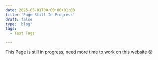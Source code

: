 ```yaml
---
date: 2025-05-01T00:00:00+01:00
title: 'Page Still In Progress'
draft: false
type: 'blog'
tags: 
  - Test Tags

---
```


This Page is still in progress, need more time to work on this website 😢



